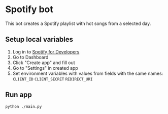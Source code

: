 # Spotify bot

This bot creates a Spotify playlist with hot songs from a selected day.

## Setup local variables
1. Log in to [Spotify for Developers](https://developer.spotify.com/)
2. Go to Dashboard
3. Click "Create app" and fill out
4. Go to "Settings" in created app
5. Set environment variables with values from fields with the same names:
`CLIENT_ID` 
`CLIENT_SECRET`
`REDIRECT_URI`

## Run app
```
python ./main.py
```